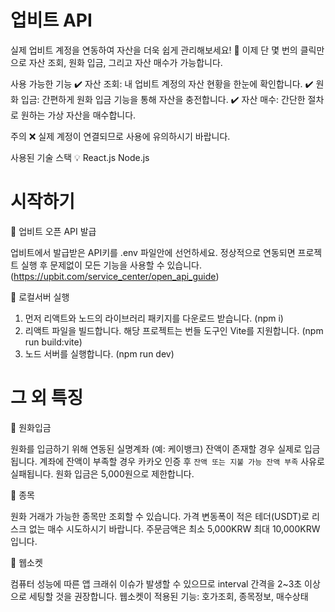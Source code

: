 # 업비트 API

실제 업비트 계정을 연동하여 자산을 더욱 쉽게 관리해보세요! 🎉
이제 단 몇 번의 클릭만으로 자산 조회, 원화 입금, 그리고 자산 매수가 가능합니다.

사용 가능한 기능
✔️ 자산 조회: 내 업비트 계정의 자산 현황을 한눈에 확인합니다.
✔️ 원화 입금: 간편하게 원화 입금 기능을 통해 자산을 충전합니다.
✔️ 자산 매수: 간단한 절차로 원하는 가상 자산을 매수합니다.

주의
❌ 실제 계정이 연결되므로 사용에 유의하시기 바랍니다.

사용된 기술 스택
💡 React.js Node.js

# 시작하기

🚀 업비트 오픈 API 발급

업비트에서 발급받은 API키를 .env 파일안에 선언하세요.
정상적으로 연동되면 프로젝트 실행 후 문제없이 모든 기능을 사용할 수 있습니다.
(https://upbit.com/service_center/open_api_guide)

🚀 로컬서버 실행

1. 먼저 리액트와 노드의 라이브러리 패키지를 다운로드 받습니다. (npm i)
2. 리액트 파일을 빌드합니다. 해당 프로젝트는 번들 도구인 Vite를 지원합니다. (npm run build:vite)
3. 노드 서버를 실행합니다. (npm run dev)

# 그 외 특징

🚀 원화입금

원화를 입금하기 위해 연동된 실명계좌 (예: 케이뱅크) 잔액이 존재할 경우 실제로 입금됩니다.
계좌에 잔액이 부족할 경우 카카오 인증 후 `잔액 또는 지불 가능 잔액 부족` 사유로 실패됩니다.
원화 입금은 5,000원으로 제한합니다.

🚀 종목

원화 거래가 가능한 종목만 조회할 수 있습니다.
가격 변동폭이 적은 테더(USDT)로 리스크 없는 매수 시도하시기 바랍니다.
주문금액은 최소 5,000KRW 최대 10,000KRW 입니다.

🚀 웹소켓

컴퓨터 성능에 따른 앱 크래쉬 이슈가 발생할 수 있으므로 interval 간격을 2~3초 이상으로 세팅할 것을 권장합니다.
웹소켓이 적용된 기능: 호가조회, 종목정보, 매수상태
